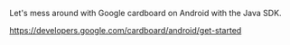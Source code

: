 Let's mess around with Google cardboard on Android with the Java SDK.

https://developers.google.com/cardboard/android/get-started

